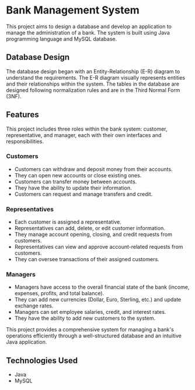 # Bank Management System

This project aims to design a database and develop an application to manage the administration of a bank. The system is built using Java programming language and MySQL database.

## Database Design

The database design began with an Entity-Relationship (E-R) diagram to understand the requirements. The E-R diagram visually represents entities and their relationships within the system. The tables in the database are designed following normalization rules and are in the Third Normal Form (3NF).

## Features

This project includes three roles within the bank system: customer, representative, and manager, each with their own interfaces and responsibilities.

### Customers
- Customers can withdraw and deposit money from their accounts.
- They can open new accounts or close existing ones.
- Customers can transfer money between accounts.
- They have the ability to update their information.
- Customers can request and manage transfers and credit.

### Representatives
- Each customer is assigned a representative.
- Representatives can add, delete, or edit customer information.
- They manage account opening, closing, and credit requests from customers.
- Representatives can view and approve account-related requests from customers.
- They can oversee transactions of their assigned customers.

### Managers
- Managers have access to the overall financial state of the bank (income, expenses, profits, and total balance).
- They can add new currencies (Dollar, Euro, Sterling, etc.) and update exchange rates.
- Managers can set employee salaries, credit, and interest rates.
- They have the ability to add new customers to the system.

This project provides a comprehensive system for managing a bank's operations efficiently through a well-structured database and an intuitive Java application.

## Technologies Used
- Java
- MySQL

